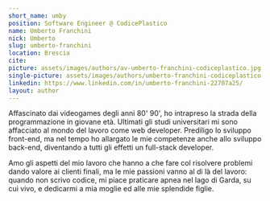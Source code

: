 ```yaml
---
short_name: umby
position: Software Engineer @ CodicePlastico
name: Umberto Franchini
nick: Umberto
slug: umberto-franchini
location: Brescia
cite: 
picture: assets/images/authors/av-umberto-franchini-codiceplastico.jpg
single-picture: assets/images/authors/umberto-franchini-codiceplastico.jpg
linkedin: https://www.linkedin.com/in/umberto-franchini-22707a25/
layout: author
---
```

<p>Affascinato dai videogames degli anni 80' 90', ho intrapreso la strada della programmazione in giovane età. Ultimati gli studi universitari mi sono affacciato al mondo del lavoro come web developer. Prediligo lo sviluppo front-end, ma nel tempo ho allargato le mie competenze anche allo sviluppo back-end, diventando a tutti gli effetti un full-stack developer.</p>
<p>Amo gli aspetti del mio lavoro che hanno a che fare col risolvere problemi dando valore ai clienti finali, ma le mie passioni vanno al di là del lavoro: quando non scrivo codice, mi piace praticare apnea nel lago di Garda, su cui vivo, e dedicarmi a mia moglie ed alle mie splendide figlie.</p>